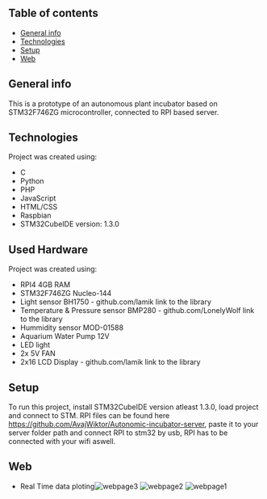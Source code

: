 ## Table of contents
* [General info](#general-info)
* [Technologies](#technologies)
* [Setup](#setup)
* [Web](#web)

## General info
This is a prototype of an autonomous plant incubator based on STM32F746ZG microcontroller, connected to RPI based server.
	
## Technologies
Project was created using:
* C
* Python
* PHP
* JavaScript
* HTML/CSS
* Raspbian
* STM32CubeIDE version: 1.3.0

## Used Hardware
Project was created using:
* RPI4 4GB RAM
* STM32F746ZG Nucleo-144
* Light sensor BH1750 - github.com/lamik  link to the library
* Temperature & Pressure sensor BMP280 -  github.com/LonelyWolf  link to the library
* Hummidity sensor MOD-01588
* Aquarium Water Pump 12V
* LED light 
* 2x 5V FAN
* 2x16 LCD Display - github.com/lamik  link to the library
	
## Setup
To run this project, install STM32CubeIDE version atleast 1.3.0, load project and connect to STM.
RPI files can be found here https://github.com/AvajWiktor/Autonomic-incubator-server, paste it to your server folder path and connect RPI to stm32 by usb, RPI has to be connected with your wifi aswell.

## Web
* Real Time data ploting![webpage3](https://user-images.githubusercontent.com/50246818/118187326-b0a88580-b436-11eb-93a9-d3dd2cf88389.jpg)
![webpage2](https://user-images.githubusercontent.com/50246818/118187328-b1d9b280-b436-11eb-9ab2-1f7579912103.jpg)
![webpage1](https://user-images.githubusercontent.com/50246818/118187332-b2724900-b436-11eb-81d3-1bb3a422f439.jpg)

